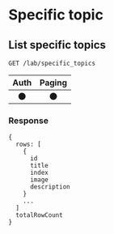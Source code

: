 # Specific topic

## List specific topics
```
GET /lab/specific_topics
```

| Auth | Paging |
| :---: | :---: |
| 🌑 | 🌑 |

### Response
```
{
  rows: [
    {
      id
      title
      index
      image
      description
    }
    ...
  ]
  totalRowCount
}
```
